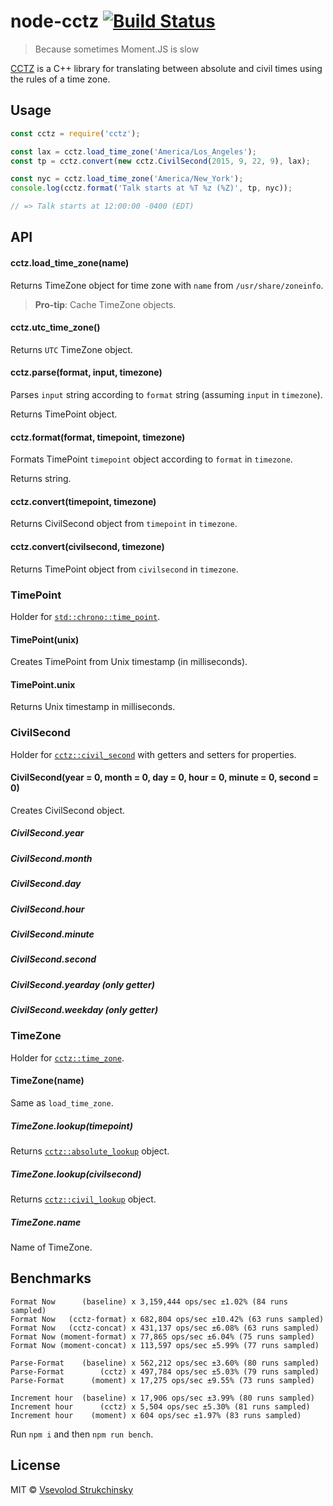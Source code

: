 # node-cctz [![Build Status](https://travis-ci.org/floatdrop/node-cctz.svg?branch=master)](https://travis-ci.org/floatdrop/node-cctz)

> Because sometimes Moment.JS is slow

[CCTZ](https://github.com/google/cctz) is a C++ library for translating between absolute and civil times using the rules of a time zone.

## Usage

```js
const cctz = require('cctz');

const lax = cctz.load_time_zone('America/Los_Angeles');
const tp = cctz.convert(new cctz.CivilSecond(2015, 9, 22, 9), lax);

const nyc = cctz.load_time_zone('America/New_York');
console.log(cctz.format('Talk starts at %T %z (%Z)', tp, nyc));

// => Talk starts at 12:00:00 -0400 (EDT)
```

## API

#### cctz.load_time_zone(name)

Returns TimeZone object for time zone with `name` from `/usr/share/zoneinfo`.

> __Pro-tip__: Cache TimeZone objects.

#### cctz.utc_time_zone()

Returns `UTC` TimeZone object.

#### cctz.parse(format, input, timezone)

Parses `input` string according to `format` string (assuming `input` in `timezone`).

Returns TimePoint object.

#### cctz.format(format, timepoint, timezone)

Formats TimePoint `timepoint` object according to `format` in `timezone`.

Returns string.

#### cctz.convert(timepoint, timezone)

Returns CivilSecond object from `timepoint` in `timezone`.

#### cctz.convert(civilsecond, timezone)

Returns TimePoint object from `civilsecond` in `timezone`.


### TimePoint

Holder for [`std::chrono::time_point`](http://en.cppreference.com/w/cpp/chrono/time_point).

#### TimePoint(unix)

Creates TimePoint from Unix timestamp (in milliseconds).

#### TimePoint.unix

Returns Unix timestamp in milliseconds.


### CivilSecond

Holder for [`cctz::civil_second`](https://github.com/google/cctz/blob/6a694a40f3770f6d41e6ab1721c29f4ea1d8352b/include/civil_time.h#L22) with getters and setters for properties.

#### CivilSecond(year = 0, month = 0, day = 0, hour = 0, minute = 0, second = 0)

Creates CivilSecond object.

##### CivilSecond.year
##### CivilSecond.month
##### CivilSecond.day
##### CivilSecond.hour
##### CivilSecond.minute
##### CivilSecond.second
##### CivilSecond.yearday (only getter)
##### CivilSecond.weekday (only getter)


### TimeZone

Holder for [`cctz::time_zone`](https://github.com/google/cctz/blob/6a694a40f3770f6d41e6ab1721c29f4ea1d8352b/include/time_zone.h#L37).

#### TimeZone(name)

Same as `load_time_zone`.

##### TimeZone.lookup(timepoint)

Returns [`cctz::absolute_lookup`](https://github.com/google/cctz/blob/6a694a40f3770f6d41e6ab1721c29f4ea1d8352b/include/time_zone.h#L60) object.

##### TimeZone.lookup(civilsecond)

Returns [`cctz::civil_lookup`](https://github.com/google/cctz/blob/6a694a40f3770f6d41e6ab1721c29f4ea1d8352b/include/time_zone.h#L85) object.

##### TimeZone.name

Name of TimeZone.


## Benchmarks

```
Format Now      (baseline) x 3,159,444 ops/sec ±1.02% (84 runs sampled)
Format Now   (cctz-format) x 682,804 ops/sec ±10.42% (63 runs sampled)
Format Now   (cctz-concat) x 431,137 ops/sec ±6.08% (63 runs sampled)
Format Now (moment-format) x 77,865 ops/sec ±6.04% (75 runs sampled)
Format Now (moment-concat) x 113,597 ops/sec ±5.99% (77 runs sampled)

Parse-Format    (baseline) x 562,212 ops/sec ±3.60% (80 runs sampled)
Parse-Format        (cctz) x 497,784 ops/sec ±5.03% (79 runs sampled)
Parse-Format      (moment) x 17,275 ops/sec ±9.55% (73 runs sampled)

Increment hour  (baseline) x 17,906 ops/sec ±3.99% (80 runs sampled)
Increment hour      (cctz) x 5,504 ops/sec ±5.30% (81 runs sampled)
Increment hour    (moment) x 604 ops/sec ±1.97% (83 runs sampled)
```

Run `npm i` and then `npm run bench`.

## License

MIT © [Vsevolod Strukchinsky](mailto://floatdrop@gmail.com)
